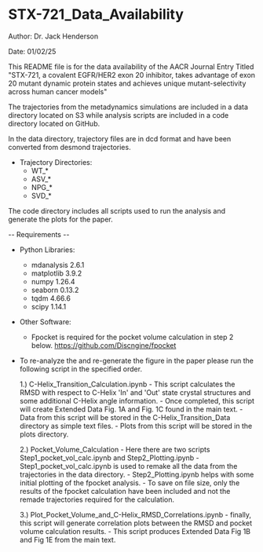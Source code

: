 # STX-721_Data_Availability

Author: Dr. Jack Henderson

Date: 01/02/25

This README file is for the data availability of the AACR Journal Entry Titled "STX-721, a covalent EGFR/HER2 exon 20 inhibitor, takes advantage of exon 20 mutant dynamic protein states and achieves unique mutant-selectivity across human cancer models"

The trajectories from the metadynamics simulations are included in a data directory located on S3 while analysis scripts are included in a code directory located on GitHub.

In the data directory, trajectory files are in dcd format and have been converted from desmond trajectories.

- Trajectory Directories:
    - WT_*
    - ASV_*
    - NPG_*
    - SVD_*

The code directory includes all scripts used to run the analysis and generate the plots for the paper.

-- Requirements --

- Python Libraries:
    - mdanalysis                2.6.1
    - matplotlib                3.9.2
    - numpy                     1.26.4
    - seaborn                   0.13.2
    - tqdm                      4.66.6
    - scipy                     1.14.1

- Other Software:
    - Fpocket is required for the pocket volume calculation in step 2 below. https://github.com/Discngine/fpocket

- To re-analyze the and re-generate the figure in the paper please run the following script in the specified order.

    1.) C-Helix_Transition_Calculation.ipynb
        - This script calculates the RMSD with respect to C-Helix 'In' and 'Out' state crystal structures and some additional C-Helix angle information.
        - Once completed, this script will create Extended Data Fig. 1A and Fig. 1C found in the main text.
        - Data from this script will be stored in the C-Helix_Transition_Data directory as simple text files.
        - Plots from this script will be stored in the plots directory.

    2.) Pocket_Volume_Calculation
        - Here there are two scripts Step1_pocket_vol_calc.ipynb and Step2_Plotting.ipynb
        - Step1_pocket_vol_calc.ipynb is used to remake all the data from the trajectories in the data directory.
        - Step2_Plotting.ipynb helps with some initial plotting of the fpocket analysis.
        - To save on file size, only the results of the fpocket calculation have been included and not the remade trajectories required for the calculation.

    3.) Plot_Pocket_Volume_and_C-Helix_RMSD_Correlations.ipynb
        - finally, this script will generate correlation plots between the RMSD and pocket volume calculation results.
        - This script produces Extended Data Fig 1B and Fig 1E from the main text.
